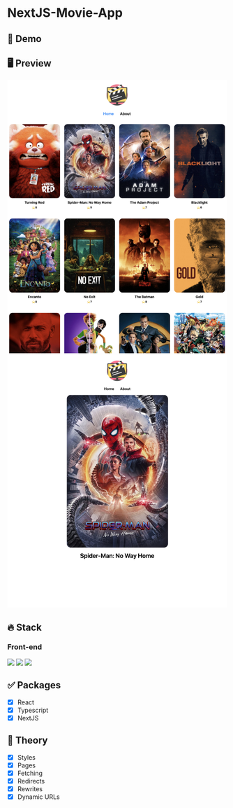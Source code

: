 # NextJS-Movie-App

## 🔗 Demo

## 🖥 Preview

<img src="previews/preview1.png" />
<img src="previews/preview2.png" />

## 🔥 Stack

### Front-end

<img height="30" src="https://img.shields.io/badge/React-black?style=for-the-badge&logo=React&logoColor=#61DAFB"/> <img height="30" src="https://img.shields.io/badge/Typescript-black?style=for-the-badge&logo=Typescript&logoColor=3178C6"/>
<img height="30" src="https://img.shields.io/badge/Next.js-black?style=for-the-badge&logo=Next.js&logoColor=white"/>

## ✅ Packages

- [x] React
- [x] Typescript
- [x] NextJS

## 📖 Theory

- [x] Styles
- [x] Pages
- [x] Fetching
- [x] Redirects
- [x] Rewrites
- [x] Dynamic URLs
